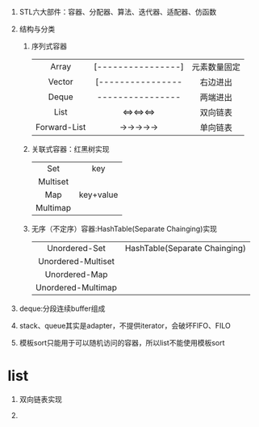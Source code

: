 1. STL六大部件：容器、分配器、算法、迭代器、适配器、仿函数

2. 结构与分类

    1. 序列式容器

        ||||
        |:---:|:---:|:---:|
        |Array| [----------------] |元素数量固定|
        |Vector|[----------------|右边进出|
        |Deque|----------------|两端进出|
        |List|<=><=><=>|双向链表|
        |Forward-List|->->->->->|单向链表|
   

    2. 关联式容器：红黑树实现

        |||
        |:---:|:---:|
        |Set|key|
        |Multiset||
        |Map|key+value|
        |Multimap||

    3. 无序（不定序）容器:HashTable(Separate Chainging)实现

        |||
        |:---:|:---:|
        |Unordered-Set|HashTable(Separate Chainging)|
        |Unordered-Multiset||
        |Unordered-Map||
        |Unordered-Multimap||

3. deque:分段连续buffer组成

4. stack、queue其实是adapter，不提供iterator，会破坏FIFO、FILO

5. 模板sort只能用于可以随机访问的容器，所以list不能使用模板sort

# list

1. 双向链表实现

2. 



